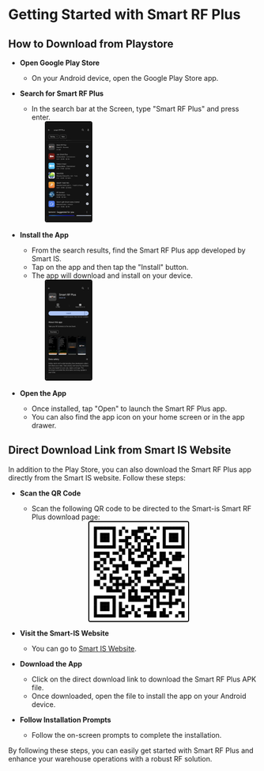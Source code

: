 # Getting Started with Smart RF Plus

## How to Download from Playstore

- **Open Google Play Store**
   - On your Android device, open the Google Play Store app.

- **Search for Smart RF Plus**
   - In the search bar at the Screen, type "Smart RF Plus" and press enter.
   
   <div>
  <img src="./attachments/gettingrf/Searchrf.png" 
       alt="undirectedmenu" 
       style="height: 200px; margin-right: 10px; cursor: zoom-in; margin-left: 50px;
              border: 2px solid #000000; border-radius: 4px;" 
       onclick="this.style.height='400px'; this.style.cursor='zoom-out';" 
       ondblclick="this.style.height='200px'; this.style.cursor='zoom-in';">
  
   </div>

- **Install the App**
   - From the search results, find the Smart RF Plus app developed by Smart IS.
   - Tap on the app and then tap the "Install" button.
   - The app will download and install on your device.
   
   <div>
  <img src="./attachments/gettingrf/installrf.png" 
       alt="undirectedmenu" 
       style="height: 200px; margin-right: 10px; cursor: zoom-in; margin-left: 50px;
              border: 2px solid #000000; border-radius: 4px;" 
       onclick="this.style.height='400px'; this.style.cursor='zoom-out';" 
       ondblclick="this.style.height='200px'; this.style.cursor='zoom-in';">
  
   </div>
  

- **Open the App**
   - Once installed, tap "Open" to launch the Smart RF Plus app.
   - You can also find the app icon on your home screen or in the app drawer.

## Direct Download Link from Smart IS Website

In addition to the Play Store, you can also download the Smart RF Plus app directly from the Smart IS website. Follow these steps:

- **Scan the QR Code**
   - Scan the following QR code to be directed to the Smart-is Smart RF Plus download page:
   
   <div style="text-align: center;">
  <img src="./attachments/gettingrf/appqrcode.png" 
       alt="appqrcode" 
       style="height: 200px; margin: auto; display: block; cursor: zoom-in; 
              border: 2px solid #000000; border-radius: 4px;" 
       onclick="this.style.height='400px'; this.style.cursor='zoom-out';" 
       ondblclick="this.style.height='200px'; this.style.cursor='zoom-in';">
   </div>


- **Visit the Smart-IS Website**
   - You can  go to [Smart IS Website](https://www.smart-is.com/what-we-do/smart-product/rf/).

- **Download the App**
   - Click on the direct download link to download the Smart RF Plus APK file.
   - Once downloaded, open the file to install the app on your Android device.

- **Follow Installation Prompts**
   - Follow the on-screen prompts to complete the installation.

By following these steps, you can easily get started with Smart RF Plus and enhance your warehouse operations with a robust RF solution.